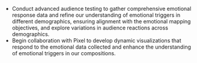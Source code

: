 - Conduct advanced audience testing to gather comprehensive emotional response data and refine our understanding of emotional triggers in different demographics, ensuring alignment with the emotional mapping objectives, and explore variations in audience reactions across demographics.
- Begin collaboration with Pixel to develop dynamic visualizations that respond to the emotional data collected and enhance the understanding of emotional triggers in our compositions.